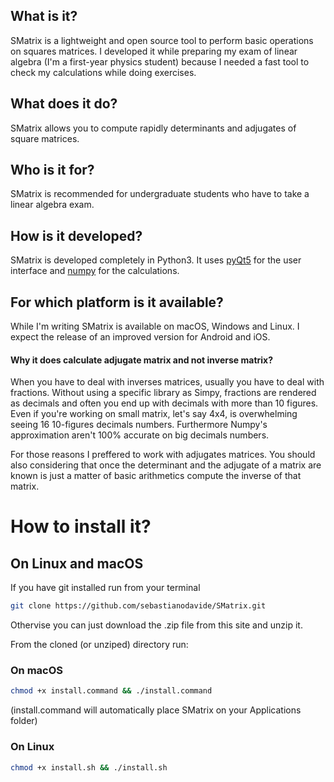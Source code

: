## What is it?

SMatrix is a lightweight and open source tool to perform basic operations on squares matrices. I developed it while preparing my exam of linear algebra (I'm a first-year physics student) because I needed a fast tool to check my calculations while doing exercises.

## What does it do?

SMatrix allows you to compute rapidly determinants and adjugates of square matrices. 

## Who is it for?

SMatrix is recommended for undergraduate students who have to take a linear algebra exam.  

## How is it developed?

SMatrix is developed completely in Python3. It uses [pyQt5](https://pypi.org/project/PyQt5/) for the user interface and [numpy](http://www.numpy.org/) for the calculations.

## For which platform is it available?

While I'm writing SMatrix is available on macOS, Windows and Linux. I expect the release of an improved version for Android and iOS.

#### Why it does calculate adjugate matrix and not inverse matrix?

When you have to deal with inverses matrices, usually you have to deal with fractions. Without using a specific library as Simpy, fractions are rendered as decimals and often you end up with decimals with more than 10 figures. Even if you're working on small matrix, let's say 4x4, is overwhelming seeing 16 10-figures decimals numbers. Furthermore Numpy's approximation aren't 100% accurate on big decimals numbers.

For those reasons I preffered to work with adjugates matrices. You should also considering that once the determinant and the adjugate of a matrix are known is just a matter of basic arithmetics compute the inverse of that matrix.

# How to install it?

## On Linux and macOS

If you have git installed run from your terminal

```bash
git clone https://github.com/sebastianodavide/SMatrix.git
```
Othervise you can just download the .zip file from this site and unzip it. 

From the cloned (or unziped) directory run:

### On macOS

```bash
chmod +x install.command && ./install.command
```
(install.command will automatically place SMatrix on your Applications folder)

### On Linux

```bash
chmod +x install.sh && ./install.sh
```

